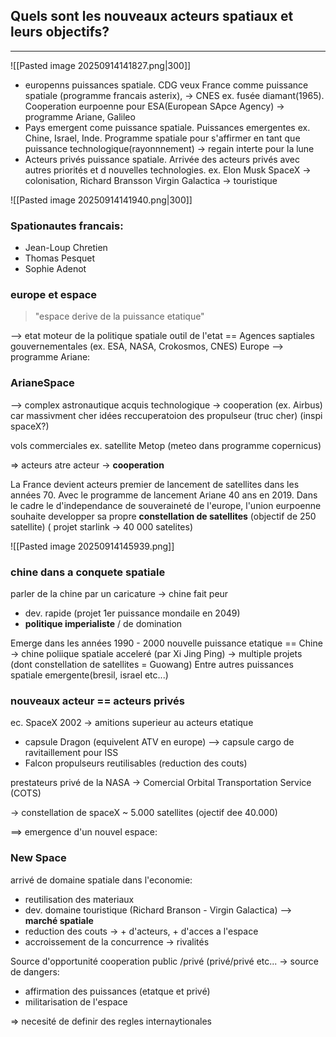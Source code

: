 ## Quels sont les nouveaux acteurs spatiaux et leurs objectifs?
---
![[Pasted image 20250914141827.png|300]]

- europenns puissances spatiale. CDG veux France comme puissance spatiale (programme francais asterix), -> CNES ex. fusée diamant(1965). Cooperation eurpoenne pour ESA(European SApce Agency) -> programme Ariane, Galileo
- Pays emergent come puissance spatiale. Puissances emergentes ex. Chine, Israel, Inde. Programme spatiale pour s'affirmer en tant que puissance technologique(rayonnnement) -> regain interte pour la lune
- Acteurs privés puissance spatiale. Arrivée des acteurs privés avec autres priorités et d nouvelles technologies. ex. Elon Musk SpaceX -> colonisation, Richard Bransson Virgin Galactica -> touristique

![[Pasted image 20250914141940.png|300]]
### Spationautes francais:
- Jean-Loup Chretien
- Thomas Pesquet
- Sophie Adenot

### europe et espace

> "espace derive de la puissance etatique"

--> etat moteur de la politique spatiale
outil de l'etat == Agences saptiales gouvernementales (ex. ESA, NASA, Crokosmos, CNES)
Europe --> programme Ariane:

### ArianeSpace
--> complex astronautique
	acquis technologique
	-> cooperation (ex. Airbus)
	car massivment cher
idées reccuperatoion des propulseur (truc cher) (inspi spaceX?)

vols commerciales ex. satellite Metop (meteo dans programme copernicus)

=> acteurs atre acteur -> **cooperation**


La France devient acteurs premier de lancement de satellites dans les années 70. Avec le programme de lancement Ariane 40 ans en 2019.
Dans le cadre le d'independance de souveraineté de l'europe, l'union eurpoenne souhaite developper sa propre **constellation de satellites**
(objectif de 250 satellite)
( projet starlink -> 40 000 satelites)


![[Pasted image 20250914145939.png]]
### chine dans a conquete spatiale
parler de la chine par un caricature
-> chine fait peur
- dev. rapide (projet 1er puissance mondaile en 2049)
- **politique imperialiste** / de domination


Emerge dans les années 1990 - 2000 nouvelle puissance etatique == Chine
-> chine poliique spatiale acceleré (par Xi Jing Ping)
-> multiple projets (dont constellation de satellites = Guowang)
Entre autres puissances spatiale emergente(bresil, israel etc...)


### nouveaux acteur == acteurs privés

ec. SpaceX   2002
-> amitions superieur au acteurs etatique

- capsule Dragon (equivelent ATV en europe)
--> capsule cargo de ravitaillement pour ISS
- Falcon propulseurs reutilisables (reduction des couts)

prestateurs privé de la NASA -> Comercial Orbital Transportation Service (COTS)

-> constellation de spaceX ~ 5.000 satellites (ojectif dee 40.000)

==> emergence d'un nouvel espace:   

### **New Space**
 arrivé de domaine spatiale dans l'economie:
 - reutilisation des materiaux
 - dev. domaine touristique (Richard Branson - Virgin Galactica)
 --> **marché spatiale**
 - reduction des couts
	 -> + d'acteurs, + d'acces a l'espace
 - accroissement de la concurrence -> rivalités


Source d'opportunité cooperation public /privé (privé/privé etc...
-> source de dangers:
- affirmation des puissances (etatque et privé)
- militarisation de l'espace

=> necesité de definir des regles internaytionales

